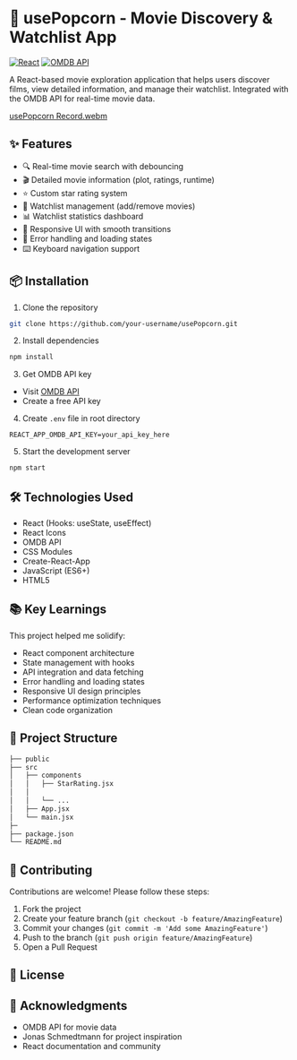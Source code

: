 # 🍿 usePopcorn - Movie Discovery & Watchlist App

[![React](https://img.shields.io/badge/React-20232A?style=for-the-badge&logo=react&logoColor=61DAFB)](https://reactjs.org/)
[![OMDB API](https://img.shields.io/badge/OMDB_API-000000?style=for-the-badge)](https://www.omdbapi.com/)

A React-based movie exploration application that helps users discover films, view detailed information, and manage their watchlist. Integrated with the OMDB API for real-time movie data.

[usePopcorn Record.webm](https://github.com/user-attachments/assets/8ac30b7c-c202-4b74-8a05-6dad687ac21d)


## ✨ Features

- 🔍 Real-time movie search with debouncing
- 🎬 Detailed movie information (plot, ratings, runtime)
- ⭐ Custom star rating system
- 📌 Watchlist management (add/remove movies)
- 📊 Watchlist statistics dashboard
- 🎥 Responsive UI with smooth transitions
- 🚦 Error handling and loading states
- ⌨️ Keyboard navigation support



## 📦 Installation

1. Clone the repository
```bash
git clone https://github.com/your-username/usePopcorn.git
```

2. Install dependencies
```bash
npm install
```

3. Get OMDB API key
- Visit [OMDB API](http://www.omdbapi.com/apikey.aspx)
- Create a free API key

4. Create `.env` file in root directory
```env
REACT_APP_OMDB_API_KEY=your_api_key_here
```

5. Start the development server
```bash
npm start
```

## 🛠️ Technologies Used

- React (Hooks: useState, useEffect)
- React Icons
- OMDB API
- CSS Modules
- Create-React-App
- JavaScript (ES6+)
- HTML5

## 📚 Key Learnings

This project helped me solidify:
- React component architecture
- State management with hooks
- API integration and data fetching
- Error handling and loading states
- Responsive UI design principles
- Performance optimization techniques
- Clean code organization

## 📂 Project Structure

```bash
├── public
├── src
│   ├── components
│   │   ├── StarRating.jsx
│   │ 
│   │   └── ...
│   ├── App.jsx
│   └── main.jsx
├─
├── package.json
└── README.md
```

## 🤝 Contributing

Contributions are welcome! Please follow these steps:
1. Fork the project
2. Create your feature branch (`git checkout -b feature/AmazingFeature`)
3. Commit your changes (`git commit -m 'Add some AmazingFeature'`)
4. Push to the branch (`git push origin feature/AmazingFeature`)
5. Open a Pull Request

## 📄 License



## 🙏 Acknowledgments

- OMDB API for movie data
- Jonas Schmedtmann for project inspiration
- React documentation and community
